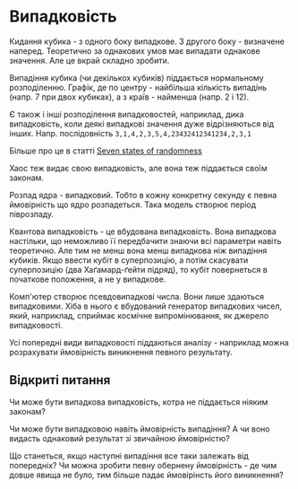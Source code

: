 # Випадковість

Кидання кубика - з одного боку випадкове.
З другого боку - визначене наперед.
Теоретично за однакових умов має випадати однакове значення.
Але це вкрай складно зробити.

Випадіння кубика (чи декількох кубиків) піддається нормальному розподіленню.
Графік, де по центру - найбільша кількість випадінь (напр. 7 при двох кубиках), 
а з країв - найменша (напр. 2 і 12).

Є також і інші розподілення випадковостей, наприклад, дика випадковість,
коли деякі випадкові значення дуже відрізняються від інших.
Напр. послідовність `3,1,4,2,3,5,4,23432412341234,2,3,1`

Більше про це в статті [Seven states of randomness](https://en.wikipedia.org/wiki/Seven_states_of_randomness)

Хаос теж видає свою випадковість, але вона теж піддається своїм законам.

Розпад ядра - випадковий.
Тобто в кожну конкретну секунду є певна ймовірність що ядро розпадеться.
Така модель створює період піврозпаду.

Квантова випадковість - це вбудована випадковість.
Вона випадкова настільки, що неможливо її передбачити знаючи всі параметри навіть теоретично.
Але тим не менш вона менш випадкова ніж випадіння кубиків.
Якщо ввести кубіт в суперпозицію, а потім скасувати суперпозицію (два Хаґамард-ґейти підряд), то кубіт повернеться в початкове положення, а не у випадкове.

Комп'ютер створює псевдовипадкові числа.
Вони лише здаються випадковими.
Хіба в нього є вбудований генератор випадкових чисел, який, наприклад, сприймає космічне випромінювання, як джерело випадковості.

Усі попередні види випадковості піддаються аналізу - наприклад можна розрахувати ймовірність виникнення певного результату.

## Відкриті питання

Чи може бути випадкова випадковість, котра не піддається ніяким законам?

Чи може бути випадковою навіть ймовірність випадіння?
А чи воно видасть однаковий результат зі звичайною ймовірністю?

Що станеться, якщо наступні випадіння все таки залежать від попередніх?
Чи можна зробити певну обернену ймовірність - де чим довше явища не було, тим більше падає ймовірінсть його виникнення?
